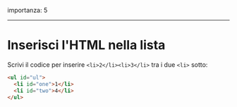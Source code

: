 importanza: 5

---

# Inserisci l'HTML nella lista

Scrivi il codice per inserire `<li>2</li><li>3</li>` tra i due `<li>` sotto:

```html
<ul id="ul">
  <li id="one">1</li>
  <li id="two">4</li>
</ul>
```
